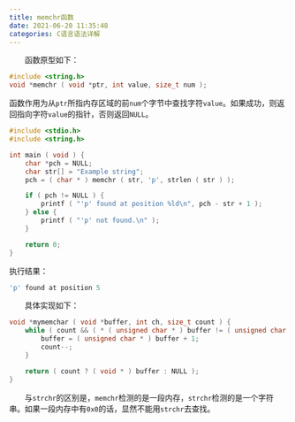 ```yaml
---
title: memchr函数
date: 2021-06-20 11:35:48
categories: C语言语法详解
---
```

&emsp;&emsp;函数原型如下：<!--more-->

``` cpp
#include <string.h>
void *memchr ( void *ptr, int value, size_t num );
```

函数作用为从`ptr`所指内存区域的前`num`个字节中查找字符`value`。如果成功，则返回指向字符`value`的指针，否则返回`NULL`。

``` cpp
#include <stdio.h>
#include <string.h>

int main ( void ) {
    char *pch = NULL;
    char str[] = "Example string";
    pch = ( char * ) memchr ( str, 'p', strlen ( str ) );

    if ( pch != NULL ) {
        printf ( "'p' found at position %ld\n", pch - str + 1 );
    } else {
        printf ( "'p' not found.\n" );
    }

    return 0;
}
```

执行结果：

``` cpp
'p' found at position 5
```

&emsp;&emsp;具体实现如下：

``` cpp
void *mymemchar ( void *buffer, int ch, size_t count ) {
    while ( count && ( * ( unsigned char * ) buffer != ( unsigned char ) ch ) ) {
        buffer = ( unsigned char * ) buffer + 1;
        count--;
    }

    return ( count ? ( void * ) buffer : NULL );
}
```

&emsp;&emsp;与`strchr`的区别是，`memchr`检测的是一段内存，`strchr`检测的是一个字符串。如果一段内存中有`0x0`的话，显然不能用`strchr`去查找。